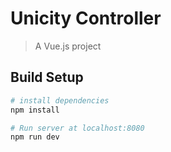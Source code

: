 # Unicity Controller 

> A Vue.js project

## Build Setup

``` bash
# install dependencies
npm install

# Run server at localhost:8080
npm run dev

